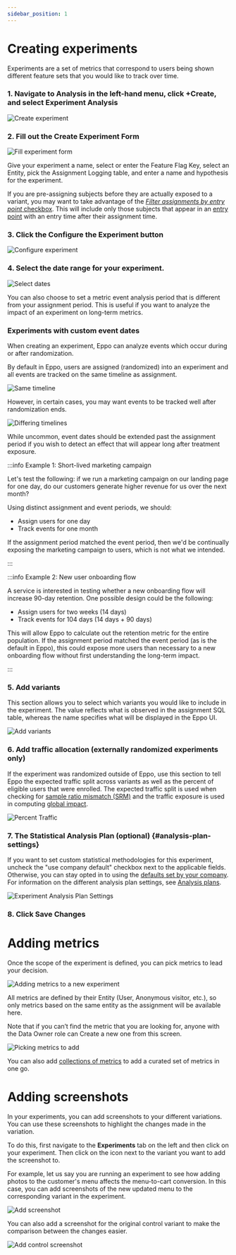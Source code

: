 ```yaml
---
sidebar_position: 1
---
```


# Creating experiments

Experiments are a set of metrics that correspond to users being shown different feature sets that you would like to track over time.

### 1. Navigate to **Analysis** in the left-hand menu, click **+Create**, and select **Experiment Analysis**

![Create experiment](/img/building-experiments/create-experiment.png)

### 2. Fill out the **Create Experiment** Form

![Fill experiment form](/img/building-experiments/fill-create-experiment-form.png)

Give your experiment a name, select or enter the Feature Flag Key, select an Entity, pick the Assignment Logging table, and enter a name and hypothesis for the experiment.

If you are pre-assigning subjects before they are actually exposed to a variant, you may want to take advantage of the [_Filter assignments by entry point_ checkbox](./filter-assignments-by-entry-point). This will include only those subjects that appear in an [entry point](/statistics/sample-size-calculator/setup#what-is-an-entry-point) with an entry time after their assignment time.

### 3. Click the **Configure the Experiment** button

![Configure experiment](/img/building-experiments/set-up-and-configure-experiment.png)

### 4. Select the date range for your experiment.

![Select dates](/img/building-experiments/select-dates.png)

You can also choose to set a metric event analysis period that is different from your assignment period. This is useful if you want to analyze the impact of an experiment on long-term metrics.

### Experiments with custom event dates

When creating an experiment, Eppo can analyze events which occur during or after randomization.

By default in Eppo, users are assigned (randomized) into an experiment and all events are tracked on the same timeline as assignment.

![Same timeline](/img/reference/same-timeline.png)

However, in certain cases, you may want events to be tracked well after randomization ends.

![Differing timelines](/img/reference/distinct-events-timeline.png)

While uncommon, event dates should be extended past the assignment period if you wish to detect an effect that will appear long after treatment exposure.

:::info Example 1: Short-lived marketing campaign

Let's test the following: if we run a marketing campaign on our landing page for one day, do our customers generate higher revenue for us over the next month?

Using distinct assignment and event periods, we should:

- Assign users for one day
- Track events for one month

If the assignment period matched the event period, then we'd be continually exposing the marketing campaign to users, which is not what we intended.

:::

:::info Example 2: New user onboarding flow

A service is interested in testing whether a new onboarding flow will increase 90-day retention. One possible design could be the following:

- Assign users for two weeks (14 days)
- Track events for 104 days (14 days + 90 days)

This will allow Eppo to calculate out the retention metric for the entire population. If the assignment period matched the event period (as is the default in Eppo), this could expose more users than necessary to a new onboarding flow without first understanding the long-term impact.

:::

### 5. Add variants

This section allows you to select which variants you would like to include in the experiment. The value reflects what is observed in the assignment SQL table, whereas the name specifies what will be displayed in the Eppo UI.

![Add variants](/img/building-experiments/name-variants.png)

### 6. Add traffic allocation (externally randomized experiments only)

If the experiment was randomized outside of Eppo, use this section to tell Eppo the expected traffic split across variants as well as the percent of eligible users that were enrolled. The expected traffic split is used when checking for [sample ratio mismatch (SRM)](/statistics/sample-ratio-mismatch/) and the traffic exposure is used in computing [global impact](/experiment-analysis/global-lift/).

![Percent Traffic](/img/building-experiments/define-traffic-allocation.png)

### 7. The Statistical Analysis Plan (optional) {#analysis-plan-settings} 

If you want to set custom statistical methodologies for this experiment, uncheck
the "use company default" checkbox next to the applicable fields. Otherwise, you
can stay opted in to using
the [defaults set by your company](/administration/setting-statistical-analysis-plan-defaults.md).
For information on the different analysis plan settings, see [Analysis plans](/experiment-analysis/analysis-plans.md).

![Experiment Analysis Plan Settings](/img/building-experiments/experiment-setup-statistical-analysis-plans.gif)

### 8. Click **Save Changes**

# Adding metrics

Once the scope of the experiment is defined, you can pick metrics to lead your decision.

![Adding metrics to a new experiment](/img/building-experiments/adding_metrics.png)

All metrics are defined by their Entity (User, Anonymous visitor, etc.), so only metrics based on the same entity as the assignment will be available here.

Note that if you can’t find the metric that you are looking for, anyone with the Data Owner role can Create a new one from this screen.

![Picking metrics to add](/img/building-experiments/picking_metrics.png)

You can also add [collections of metrics](/data-management/collections.md) to add a curated set of metrics in one go.

# Adding screenshots

In your experiments, you can add screenshots to your different variations. You can use these screenshots to highlight the changes made in the variation.

To do this, first navigate to the **Experiments** tab on the left and then click on your experiment. Then click on the icon next to the variant you want to add the screenshot to.

For example, let us say you are running an experiment to see how adding photos to the customer's menu affects the menu-to-cart conversion. In this case, you can add screenshots of the new updated menu to the corresponding variant in the experiment.

![Add screenshot](/img/measuring-experiments/add-screenshot.gif)

You can also add a screenshot for the original control variant to make the comparison between the changes easier.

![Add control screenshot](/img/measuring-experiments/add-control-screenshot.gif)
